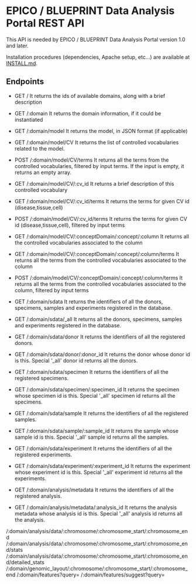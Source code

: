EPICO / BLUEPRINT Data Analysis Portal REST API
=======================================

This API is needed by EPICO / BLUEPRINT Data Analysis Portal version 1.0 and later.

Installation procedures (dependencies, Apache setup, etc...) are available at [INSTALL.md](INSTALL.md).

Endpoints
--------

* GET /	It returns the ids of available domains, along with a brief description

* GET /:domain	It returns the domain information, if it could be instantiated

* GET /:domain/model	It returns the model, in JSON format (if applicable)

* GET /:domain/model/CV	It returns the list of controlled vocabularies related to the model.

* POST /:domain/model/CV/terms	It returns all the terms from the controlled vocabularies, filtered by input terms. If the input is empty, it returns an empty array.

* GET /:domain/model/CV/:cv_id	It returns a brief description of this controlled vocabulary

* GET /:domain/model/CV/:cv_id/terms	It returns the terms for given CV id (disease,tissue,cell)

* POST /:domain/model/CV/:cv_id/terms	It returns the terms for given CV id (disease,tissue,cell), filtered by input terms

* GET /:domain/model/CV/:conceptDomain/:concept/:column	It returns all the controlled vocabularies associated to the column

* GET /:domain/model/CV/:conceptDomain/:concept/:column/terms	It returns all the terms from the controlled vocabularies associated to the column

* POST /:domain/model/CV/:conceptDomain/:concept/:column/terms	It returns all the terms from the controlled vocabularies associated to the column, filtered by input terms

* GET /:domain/sdata	It returns the identifiers of all the donors, specimens, samples and experiments registered in the database.

* GET /:domain/sdata/_all	It returns all the donors, specimens, samples and experiments registered in the database.

* GET /:domain/sdata/donor	It returns the identifiers of all the registered donors.

* GET /:domain/sdata/donor/:donor_id	It returns the donor whose donor id is this. Special '_all' donor id returns all the donors.

* GET /:domain/sdata/specimen	It returns the identifiers of all the registered specimens.

* GET /:domain/sdata/specimen/:specimen_id	It returns the specimen whose specimen id is this. Special '_all' specimen id returns all the specimens.

* GET /:domain/sdata/sample	It returns the identifiers of all the registered samples.

* GET /:domain/sdata/sample/:sample_id	It returns the sample whose sample id is this. Special '_all' sample id returns all the samples.

* GET /:domain/sdata/experiment	It returns the identifiers of all the registered experiments.

* GET /:domain/sdata/experiment/:experiment_id	It returns the experiment whose experiment id is this. Special '_all' experiment id returns all the experiments.

* GET /:domain/analysis/metadata	It returns the identifiers of all the registered analysis.

* GET /:domain/analysis/metadata/:analysis_id	It returns the analysis metadata whose analysis id is this. Special '_all' analysis id returns all the analysis.

/:domain/analysis/data/:chromosome/:chromosome_start/:chromosome_end
/:domain/analysis/data/:chromosome/:chromosome_start/:chromosome_end/stats
/:domain/analysis/data/:chromosome/:chromosome_start/:chromosome_end/detailed_stats
/:domain/genomic_layout/:chromosome/:chromosome_start/:chromosome_end
/:domain/features?query=
/:domain/features/suggest?query=
